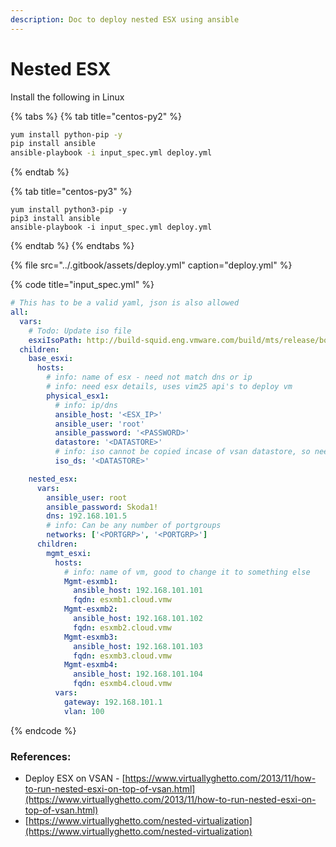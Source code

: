 ```yaml
---
description: Doc to deploy nested ESX using ansible
---
```


# Nested ESX

Install the following in Linux

{% tabs %}
{% tab title="centos-py2" %}
```bash
yum install python-pip -y
pip install ansible
ansible-playbook -i input_spec.yml deploy.yml
```
{% endtab %}

{% tab title="centos-py3" %}
```
yum install python3-pip -y
pip3 install ansible
ansible-playbook -i input_spec.yml deploy.yml
```
{% endtab %}
{% endtabs %}

{% file src="../.gitbook/assets/deploy.yml" caption="deploy.yml" %}

{% code title="input\_spec.yml" %}
```yaml
# This has to be a valid yaml, json is also allowed
all:
  vars:
    # Todo: Update iso file
    esxiIsoPath: http://build-squid.eng.vmware.com/build/mts/release/bora-15843807/publish/VMware-VMvisor-Installer-7.0.0-15843807.x86_64.iso
  children:
    base_esxi:
      hosts:
        # info: name of esx - need not match dns or ip
        # info: need esx details, uses vim25 api's to deploy vm
        physical_esx1:
          # info: ip/dns
          ansible_host: '<ESX_IP>'
          ansible_user: 'root'
          ansible_password: '<PASSWORD>'
          datastore: '<DATASTORE>'
          # info: iso cannot be copied incase of vsan datastore, so need to have a non vsan disk for iso copy
          iso_ds: '<DATASTORE>'

    nested_esx:
      vars:
        ansible_user: root
        ansible_password: Skoda1!
        dns: 192.168.101.5
        # info: Can be any number of portgroups
        networks: ['<PORTGRP>', '<PORTGRP>']
      children:
        mgmt_esxi:
          hosts:
            # info: name of vm, good to change it to something else
            Mgmt-esxmb1:
              ansible_host: 192.168.101.101
              fqdn: esxmb1.cloud.vmw
            Mgmt-esxmb2:
              ansible_host: 192.168.101.102
              fqdn: esxmb2.cloud.vmw
            Mgmt-esxmb3:
              ansible_host: 192.168.101.103
              fqdn: esxmb3.cloud.vmw
            Mgmt-esxmb4:
              ansible_host: 192.168.101.104
              fqdn: esxmb4.cloud.vmw
          vars:
            gateway: 192.168.101.1
            vlan: 100

```
{% endcode %}



### References:

* Deploy ESX on VSAN - [https://www.virtuallyghetto.com/2013/11/how-to-run-nested-esxi-on-top-of-vsan.html](https://www.virtuallyghetto.com/2013/11/how-to-run-nested-esxi-on-top-of-vsan.html)
* [https://www.virtuallyghetto.com/nested-virtualization](https://www.virtuallyghetto.com/nested-virtualization)

